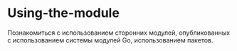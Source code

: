 # Using-the-module
Познакомиться с использованием сторонних модулей, опубликованных с использованием системы модулей Go, использованием пакетов.
